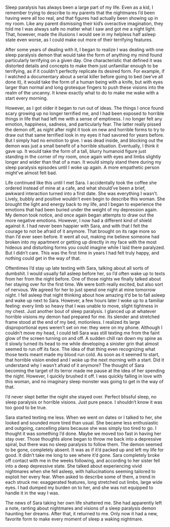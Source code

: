 Sleep paralysis has always been a large part of my life. Even as a kid, I remember trying to describe to my parents that the nightmares I’d been having were all too real, and that figures had actually been showing up in my room. Like any parent dismissing their kid’s overactive imagination, they told me I was always safe no matter what I saw and got me a night light. That, however, made the illusions I would see in my helpless half asleep state even worse, as I could make out more of their terrifying features.

After some years of dealing with it, I began to realize I was dealing with one sleep paralysis demon that would take the form of anything my mind found particularly terrifying on a given day. One characteristic that defined it was distorted details and concepts to make them just unfamiliar enough to be terrifying, as if it couldn’t perfectly replicate its desired form. For example, if I watched a documentary about a serial killer before going to bed (we’ve all done it), it would take the form of a human being with a knife, but with eyes larger than normal and long grotesque fingers to push these visions into the realm of the uncanny. It knew exactly what to do to make me wake with a start every morning.

However, as I got older it began to run out of ideas. The things I once found scary growing up no longer terrified me, and I had been exposed to horrible things in life that had left me with a sense of emptiness. I no longer felt any emotion, happiness, sadness, and particularly fear. The latter really pissed the demon off, as night after night it took on new and horrible forms to try to draw out that same terrified look in my eyes it had savored for years before. But I simply had no emotion to give. I was dead inside, and blocking out the demon was just a small benefit of a horrible situation. Eventually, I think it gave up. It would take the form of a tall, blurry humanoid figure just standing in the corner of my room, once again with eyes and limbs slightly longer and wider than that of a man. It would simply stand there during my sleep paralysis episodes until I woke up again. A more empathetic person might’ve almost felt bad.

Life continued like this until I met Sara. I accidentally took the coffee she ordered instead of mine at a cafe, and what should’ve been a brief, awkward interaction turned into a first date. She was everything I wasn’t. Lively, bubbly and positive wouldn’t even begin to describe this woman. She brought the light and energy back to my life, and I began to experience the emotions that had been buried under the weight of my depression again. My demon took notice, and once again began attempts to draw out the more negative emotions. However, I now had a different kind of shield against it. I had never been happier with Sara, and with that I felt the courage to not be afraid of it anymore. That brought on its rage more so than I’d ever seen before. It went all out, making me believe someone had broken into my apartment or getting up directly in my face with the most hideous and disturbing forms you could imagine while I laid there paralyzed. But I didn’t care. This was the first time in years I had felt truly happy, and nothing could get in the way of that.

Oftentimes I’d stay up late texting with Sara, talking about all sorts of dumbshit. I would usually fall asleep before her, so I’d often wake up to texts from her from the night before. One of those nights we finally talked about her staying over for the first time. We were both really excited, but also sort of nervous. We agreed for her to just spend one night at mine tomorrow night. I fell asleep that night thinking about how amazing it’d be to fall asleep and wake up next to Sara. However, a few hours later I woke up to a familiar feeling: every limb so heavy that I was unable to move, slight tightness in my chest. Just another bout of sleep paralysis. I glanced up at whatever horrible visions my demon had prepared for me. Its slender and stretched frame stood at the end of my bed, motionless. I realized its large disproportional eyes weren’t set on me: they were on my phone. Although I couldn’t move my head, I could tell Sara was still texting me from the faint glow of the screen turning on and off. A sudden chill ran down my spine as it slowly turned its head to me while developing a sinister grin that almost seemed to run off its face. The idea of that thing even recognizing what those texts meant made my blood run cold. As soon as it seemed to start, that horrible vision ended and I woke up the next morning with a start. Did it understand why I wasn’t afraid of it anymore? The thought of Sara becoming the target of its terror made me pause at the idea of her spending the night. However, I quickly brushed it off. I was quickly falling in love with this woman, and no imaginary sleep monster was going to get in the way of that. 

I’d never slept better the night she stayed over. Perfect blissful sleep, no sleep paralysis or horrible visions. Just pure peace. I shouldn’t know it was too good to be true.

Sara started texting me less. When we went on dates or I talked to her, she looked and sounded more tired than usual. She became less enthusiastic and outgoing, cancelling plans because she was simply too tired to go. I thought it was something I’d done. Maybe we moved too fast in having her stay over. Those thoughts alone began to throw me back into a depressive spiral, but there was no sleep paralysis to follow them. The demon seemed to be gone, completely absent. It was as if it’d packed up and left my life for good. It didn’t take me long to see where it’d gone. Sara completely broke off contact with me in the weeks following, and according to her sister fell into a deep depressive state. She talked about experiencing vivid nightmares when she fell asleep, with hallucinations seeming tailored to exploit her every fear. When asked to describe some of them, a trend in each struck me: exaggerated features, long stretched out limbs, large wide eyes. I had dumped my burden on to her, and she was not equipped to handle it in the way I was. 

The news of Sara taking her own life shattered me. She had apparently left a note, ranting about nightmares and visions of a sleep paralysis demon haunting her dreams. After that, it returned to me. Only now it had a new, favorite form to make every moment of sleep a waking nightmare.